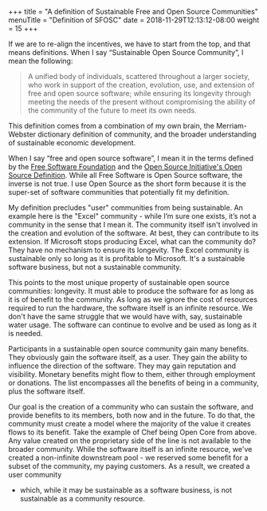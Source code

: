+++
title = "A definition of Sustainable Free and Open Source Communities"
menuTitle = "Definition of SFOSC"
date = 2018-11-29T12:13:12-08:00
weight = 15
+++

If we are to re-align the incentives, we have to start from the top, and that
means definitions. When I say “Sustainable Open Source Community”, I mean the
following:

> A unified body of individuals, scattered throughout a larger society, who work in support of the creation, evolution, use, and extension of free and open source software; while ensuring its longevity through meeting the needs of the present without compromising the ability of the community of the future to meet its own needs.

This definition comes from a combination of my own brain, the Merriam-Webster
dictionary definition of community, and the broader understanding of
sustainable economic development.

When I say “free and open source software”, I mean it in the terms defined by
the [Free Software Foundation](https://www.gnu.org/philosophy/free-sw.en.html)
and the [Open Source Initiative's Open Source
Definition](https://opensource.org/osd). While all Free Software is Open Source
software, the inverse is not true. I use Open Source as the short form because
it is the super-set of software communities that potentially fit my definition.

My definition precludes "user" communities from being sustainable. An example
here is the "Excel" community - while I’m sure one exists, it’s not a community
in the sense that I mean it. The community itself isn't involved in the
creation and evolution of the software. At best, they can contribute to its
extension. If Microsoft stops producing Excel, what can the community do? They
have no mechanism to ensure its longevity. The Excel community is sustainable
only so long as it is profitable to Microsoft. It's a sustainable software
business, but not a sustainable community.

This points to the most unique property of sustainable open source communities:
longevity. It must able to produce the software for as long as it is of benefit
to the community. As long as we ignore the cost of resources required to run
the hardware, the software itself is an infinite resource. We don't have the
same struggle that we would have with, say, sustainable water usage. The
software can continue to evolve and be used as long as it is needed.

Participants in a sustainable open source community gain many benefits. They
obviously gain the software itself, as a user. They gain the ability to
influence the direction of the software. They may gain reputation and
visibility. Monetary benefits might flow to them, either through employment or
donations. The list encompasses all the benefits of being in a community, plus
the software itself.

Our goal is the creation of a community who can sustain the software, and
provide benefits to its members, both now and in the future. To do that, the
community must create a model where the majority of the value it creates flows
to its benefit. Take the example of Chef being Open Core from above. Any value
created on the proprietary side of the line is not available to the broader
community. While the software itself is an infinite resource, we've created
a non-infinite downstream pool - we reserved some benefit for a subset of the
community, my paying customers. As a result, we created a user community
- which, while it may be sustainable as a software business, is not sustainable
as a community resource.


